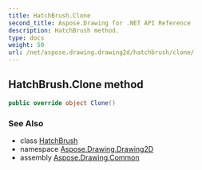 ```yaml
---
title: HatchBrush.Clone
second_title: Aspose.Drawing for .NET API Reference
description: HatchBrush method. 
type: docs
weight: 50
url: /net/aspose.drawing.drawing2d/hatchbrush/clone/
---
```

## HatchBrush.Clone method

```csharp
public override object Clone()
```

### See Also

* class [HatchBrush](../)
* namespace [Aspose.Drawing.Drawing2D](../../hatchbrush/)
* assembly [Aspose.Drawing.Common](../../../)


